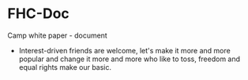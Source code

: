 # FHC-Doc
Camp white paper - document

- Interest-driven friends are welcome, let's make it more and more popular and change it more and more who like to toss, freedom and equal rights make our basic.

